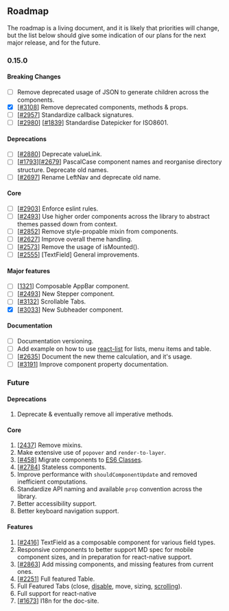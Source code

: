 ## Roadmap

The roadmap is a living document, and it is likely that priorities will change, but the list below should give some indication of our plans for the next major release, and for the future.

### 0.15.0

#### Breaking Changes

- [ ] Remove deprecated usage of JSON to generate children across the components.
- [x] [[#3108](https://github.com/callemall/material-ui/pull/3108)] Remove deprecated components, methods & props.
- [ ] [[#2957](https://github.com/callemall/material-ui/issues/2957)] Standardize callback signatures.
- [ ] [[#2980](https://github.com/callemall/material-ui/issues/2980)] [[#1839](https://github.com/callemall/material-ui/issues/1839)] Standardise Datepicker for ISO8601.

#### Deprecations

- [ ] [[#2880](https://github.com/callemall/material-ui/issues/2880)] Deprecate valueLink.
- [ ] [[#1793](https://github.com/callemall/material-ui/issues/1793)][[#2679](https://github.com/callemall/material-ui/issues/2679)] PascalCase component names and reorganise directory structure. Deprecate old names.
- [ ] [[#2697](https://github.com/callemall/material-ui/issues/2697)] Rename LeftNav and deprecate old name.

#### Core

- [ ] [[#2903](https://github.com/callemall/material-ui/issues/2903)] Enforce eslint rules.
- [ ] [[#2493](https://github.com/callemall/material-ui/pull/2493)] Use higher order components across the library to abstract themes passed down from context.
- [ ] [[#2852](https://github.com/callemall/material-ui/issues/2852)] Remove style-propable mixin from components.
- [ ] [[#2627](https://github.com/callemall/material-ui/issues/2627)] Improve overall theme handling.
- [ ] [[#2573](https://github.com/callemall/material-ui/issues/2573)] Remove the usage of isMounted().
- [ ] [[#2555](https://github.com/callemall/material-ui/issues/2555)] [TextField] General improvements.

#### Major features

- [ ] [[1321](https://github.com/callemall/material-ui/pull/1321#issuecomment-174108805)] Composable AppBar component.
- [ ] [[#2493](https://github.com/callemall/material-ui/pull/2493)] New Stepper component.
- [ ] [[#3132](https://github.com/callemall/material-ui/pull/3132)] Scrollable Tabs.
- [X] [[#3033](https://github.com/callemall/material-ui/pull/3132)] New Subheader component.

#### Documentation

- [ ] Documentation versioning.
- [ ] Add example on how to use [react-list](https://github.com/orgsync/react-list) for lists, menu items and table.
- [ ] [[#2635](https://github.com/callemall/material-ui/pull/2635)] Document the new theme calculation, and it's usage.
- [ ] [[#3191](https://github.com/callemall/material-ui/issues/3191)] Improve component property documentation.

### Future

#### Deprecations

1. Deprecate & eventually remove all imperative methods.

#### Core

1. [[2437](https://github.com/callemall/material-ui/issues/2437)] Remove mixins.
1. Make extensive use of `popover` and `render-to-layer`.
1. [[#458](https://github.com/callemall/material-ui/issues/458)] Migrate components to [ES6 Classes](https://github.com/callemall/material-ui/tree/es6-classes).
1. [[#2784](https://github.com/callemall/material-ui/issues/2784)] Stateless components.
1. Improve performance with `shouldComponentUpdate` and removed inefficient computations.
1. Standardize API naming and available `prop` convention across the library.
1. Better accessibility support.
1. Better keyboard navigation support.

#### Features

1. [[#2416](https://github.com/callemall/material-ui/issues/2416)] TextField as a composable component for various field types.
1. Responsive components to better support MD spec for mobile component sizes, and in preparation for react-native support.
1. [[#2863](https://github.com/callemall/material-ui/issues/2863)] Add missing components, and missing features from current ones.
1. [[#2251](https://github.com/callemall/material-ui/issues/2251)] Full featured Table.
1. Full Featured Tabs (close, [disable](https://github.com/callemall/material-ui/issues/1613), move, sizing, [scrolling](https://github.com/callemall/material-ui/pull/2861)).
1. Full support for react-native
1. [[#1673](https://github.com/callemall/material-ui/issues/1673)] I18n for the doc-site.
